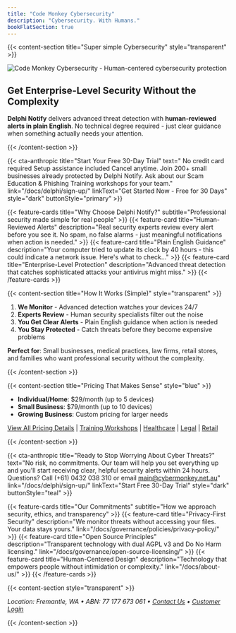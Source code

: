```yaml
---
title: "Code Monkey Cybersecurity"
description: "Cybersecurity. With Humans."
bookFlatSection: true
---
```


{{< content-section title="Super simple Cybersecurity" style="transparent" >}}

![Code Monkey Cybersecurity - Human-centered cybersecurity protection](/images/cover_puppy_moni_monkey_web.jpg)

## Get Enterprise-Level Security Without the Complexity

**Delphi Notify** delivers advanced threat detection with **human-reviewed alerts in plain English**. No technical degree required - just clear guidance when something actually needs your attention.

{{< /content-section >}}

{{< cta-anthropic 
  title="Start Your Free 30-Day Trial" 
  text=" No credit card required   Setup assistance included   Cancel anytime. Join 200+ small businesses already protected by Delphi Notify. Ask about our Scam Education & Phishing Training workshops for your team."
  link="/docs/delphi/sign-up/" 
  linkText="Get Started Now - Free for 30 Days"
  style="dark"
  buttonStyle="primary" >}}

{{< feature-cards title="Why Choose Delphi Notify?" subtitle="Professional security made simple for real people" >}}
  {{< feature-card 
    title="Human-Reviewed Alerts" 
    description="Real security experts review every alert before you see it. No spam, no false alarms - just meaningful notifications when action is needed." >}}
  {{< feature-card 
    title="Plain English Guidance" 
    description="Your computer tried to update its clock by 40 hours - this could indicate a network issue. Here's what to check..." >}}
  {{< feature-card 
    title="Enterprise-Level Protection" 
    description="Advanced threat detection that catches sophisticated attacks your antivirus might miss." >}}
{{< /feature-cards >}}

{{< content-section title="How It Works (Simple)" style="transparent" >}}

1. **We Monitor** - Advanced detection watches your devices 24/7
2. **Experts Review** - Human security specialists filter out the noise  
3. **You Get Clear Alerts** - Plain English guidance when action is needed
4. **You Stay Protected** - Catch threats before they become expensive problems

**Perfect for**: Small businesses, medical practices, law firms, retail stores, and families who want professional security without the complexity.

{{< /content-section >}}

{{< content-section title="Pricing That Makes Sense" style="blue" >}}

- **Individual/Home**: $29/month (up to 5 devices)
- **Small Business**: $79/month (up to 10 devices)  
- **Growing Business**: Custom pricing for larger needs

[View All Pricing Details](/docs/pricing/) | [Training Workshops](/docs/training/) | [Healthcare](/docs/industries/healthcare/) | [Legal](/docs/industries/legal/) | [Retail](/docs/industries/retail/)

{{< /content-section >}}

{{< cta-anthropic 
  title="Ready to Stop Worrying About Cyber Threats?" 
  text="No risk, no commitments. Our team will help you set everything up and you'll start receiving clear, helpful security alerts within 24 hours. Questions? Call (+61) 0432 038 310 or email main@cybermonkey.net.au"
  link="/docs/delphi/sign-up/" 
  linkText="Start Free 30-Day Trial"
  style="dark"
  buttonStyle="teal" >}}

{{< feature-cards title="Our Commitments" subtitle="How we approach security, ethics, and transparency" >}}
  {{< feature-card 
    title="Privacy-First Security" 
    description="We monitor threats without accessing your files. Your data stays yours." 
    link="/docs/governance/policies/privacy-policy/" >}}
  {{< feature-card 
    title="Open Source Principles" 
    description="Transparent technology with dual AGPL v3 and Do No Harm licensing." 
    link="/docs/governance/open-source-licensing/" >}}
  {{< feature-card 
    title="Human-Centered Design" 
    description="Technology that empowers people without intimidation or complexity." 
    link="/docs/about-us/" >}}
{{< /feature-cards >}}

{{< content-section style="transparent" >}}

*Location: Fremantle, WA • ABN: 77 177 673 061 • [Contact Us](/docs/contact/) • [Customer Login](/docs/login/)*

{{< /content-section >}}